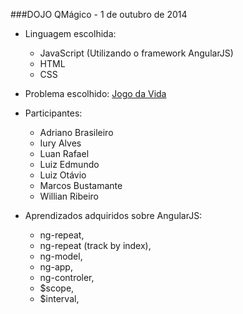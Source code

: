 ###DOJO QMágico  - 1 de outubro de 2014

* Linguagem escolhida: 
    * JavaScript (Utilizando o framework AngularJS)
    * HTML
    * CSS

* Problema escolhido: [Jogo da Vida](http://dojopuzzles.com/problemas/exibe/jogo-da-vida/)

* Participantes:
    * Adriano Brasileiro
    *  Iury Alves
    *  Luan Rafael
    *  Luiz Edmundo
    *  Luiz Otávio
    *  Marcos Bustamante
    *  Willian Ribeiro

* Aprendizados adquiridos sobre AngularJS:
    * ng-repeat,
    * ng-repeat (track by index), 
    * ng-model,
    * ng-app,
    * ng-controler,
    * $scope,
    * $interval,
    